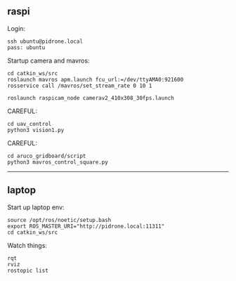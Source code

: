 ## raspi

Login:
```
ssh ubuntu@pidrone.local
pass: ubuntu
```

Startup camera and mavros:
```
cd catkin_ws/src
roslaunch mavros apm.launch fcu_url:=/dev/ttyAMA0:921600
rosservice call /mavros/set_stream_rate 0 10 1

roslaunch raspicam_node camerav2_410x308_30fps.launch
```

CAREFUL:
```
cd uav_control
python3 vision1.py
```

CAREFUL:
```
cd aruco_gridboard/script
python3 mavros_control_square.py
```

---------------------------------------------------------------
## laptop

Start up laptop env:
```
source /opt/ros/noetic/setup.bash
export ROS_MASTER_URI="http://pidrone.local:11311"
cd catkin_ws/src
```

Watch things:
```
rqt
rviz
rostopic list
```
